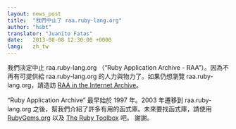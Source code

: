 ```yaml
---
layout: news_post
title:  "我們中止了 raa.ruby-lang.org"
author: "hsbt"
translator: "Juanito Fatas"
date:   2013-08-08 12:30:00 +0000
lang:   zh_tw
---
```


我們決定中止 raa.ruby-lang.org （“Ruby Application Archive - RAA”）。因為不再有可提供給 raa.ruby-lang.org 的人力與物力了。如果仍想瀏覽 raa.ruby-lang.org，請造訪 [RAA in the Internet Archive][1]。

“Ruby Application Archive” 最早始於 1997 年。2003 年遷移到 raa.ruby-lang.org 之後，幫我們介紹了許多有用的函式庫。未來要找函式庫，請使用 [RubyGems.org][2] 以及 [The Ruby Toolbox][3] 吧。
謝謝。



[1]: http://web.archive.org/web/*/http://raa.ruby-lang.org/
[2]: https://rubygems.org/
[3]: https://www.ruby-toolbox.com/
